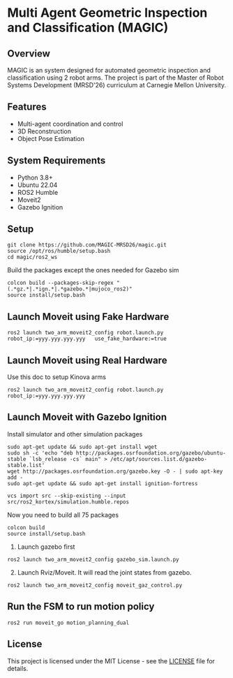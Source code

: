 # Multi Agent Geometric Inspection and Classification (MAGIC)

## Overview
MAGIC is an system designed for automated geometric inspection and classification using 2 robot arms. The project is part of the Master of Robot Systems Development (MRSD'26) curriculum at Carnegie Mellon University. 

## Features
- Multi-agent coordination and control
- 3D Reconstruction
- Object Pose Estimation

## System Requirements
- Python 3.8+
- Ubuntu 22.04
- ROS2 Humble
- Moveit2
- Gazebo Ignition

## Setup

```
git clone https://github.com/MAGIC-MRSD26/magic.git
source /opt/ros/humble/setup.bash
cd magic/ros2_ws
```

Build the packages except the ones needed for Gazebo sim
```
colcon build --packages-skip-regex "(.*gz.*|.*ign.*|.*gazebo.*|mujoco_ros2)"
source install/setup.bash
```

## Launch Moveit using Fake Hardware
```
ros2 launch two_arm_moveit2_config robot.launch.py   robot_ip:=yyy.yyy.yyy.yyy   use_fake_hardware:=true
```

## Launch Moveit using Real Hardware

Use this doc to setup Kinova arms
```
ros2 launch two_arm_moveit2_config robot.launch.py   robot_ip:=yyy.yyy.yyy.yyy  
```

## Launch Moveit with Gazebo Ignition

Install simulator and other simulation packages
```
sudo apt-get update && sudo apt-get install wget
sudo sh -c 'echo "deb http://packages.osrfoundation.org/gazebo/ubuntu-stable `lsb_release -cs` main" > /etc/apt/sources.list.d/gazebo-stable.list'
wget http://packages.osrfoundation.org/gazebo.key -O - | sudo apt-key add -
sudo apt-get update && sudo apt-get install ignition-fortress
```
```
vcs import src --skip-existing --input src/ros2_kortex/simulation.humble.repos
```

Now you need to build all 75 packages
```
colcon build
source install/setup.bash
```
1. Launch gazebo first
```
ros2 launch two_arm_moveit2_config gazebo_sim.launch.py
```

2. Launch Rviz/Moveit. It will read the joint states from gazebo.
```
ros2 launch two_arm_moveit2_config moveit_gaz_control.py
```

## Run the FSM to run motion policy
```
ros2 run moveit_go motion_planning_dual
```


## License
This project is licensed under the MIT License - see the [LICENSE](LICENSE) file for details.
